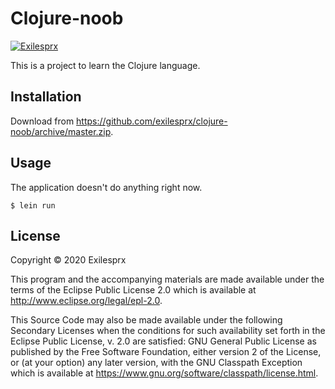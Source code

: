 # Clojure-noob
[![Exilesprx](https://circleci.com/gh/exilesprx/clojure-noob/tree/master.svg?style=svg)](https://app.circleci.com/pipelines/github/exilesprx/clojure-noob?branch=master)

This is a project to learn the Clojure language.

## Installation

Download from https://github.com/exilesprx/clojure-noob/archive/master.zip.

## Usage

The application doesn't do anything right now.

    $ lein run

## License

Copyright © 2020 Exilesprx

This program and the accompanying materials are made available under the
terms of the Eclipse Public License 2.0 which is available at
http://www.eclipse.org/legal/epl-2.0.

This Source Code may also be made available under the following Secondary
Licenses when the conditions for such availability set forth in the Eclipse
Public License, v. 2.0 are satisfied: GNU General Public License as published by
the Free Software Foundation, either version 2 of the License, or (at your
option) any later version, with the GNU Classpath Exception which is available
at https://www.gnu.org/software/classpath/license.html.
